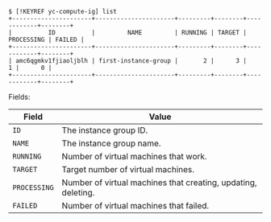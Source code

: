 ```
$ [!KEYREF yc-compute-ig] list
+----------------------+----------------------+---------+--------+------------+--------+
|          ID          |         NAME         | RUNNING | TARGET | PROCESSING | FAILED |
+----------------------+----------------------+---------+--------+------------+--------+
| amc6qgmkv1fjiaoljblh | first-instance-group |       2 |      3 |          1 |      0 |
+----------------------+----------------------+---------+--------+------------+--------+
```

Fields:

| Field | Value |
| ----- | ----- |
| `ID` | The instance group ID. |
| `NAME` | The instance group name. |
| `RUNNING` | Number of virtual machines that work. |
| `TARGET` | Target number of virtual machines. |
| `PROCESSING` | Number of virtual machines that creating, updating, deleting. |
| `FAILED` | Number of virtual machines that failed. |
